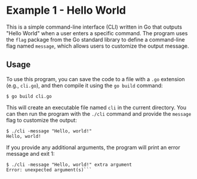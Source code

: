 # Example 1 - Hello World

This is a simple command-line interface (CLI) written in Go that outputs "Hello World" when a user enters a specific command. The program uses the `flag` package from the Go standard library to define a command-line flag named `message`, which allows users to customize the output message.

## Usage

To use this program, you can save the code to a file with a `.go` extension (e.g., `cli.go`), and then compile it using the `go build` command:

`$ go build cli.go`

This will create an executable file named `cli` in the current directory. You can then run the program with the `./cli` command and provide the `message` flag to customize the output:

```
$ ./cli -message "Hello, world!"
Hello, world!
```

If you provide any additional arguments, the program will print an error message and exit 1:

```
$ ./cli -message "Hello, world!" extra argument
Error: unexpected argument(s)```




